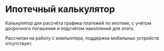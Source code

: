 # Ипотечный калькулятор
Калькулятор для рассчёта графика платежей по ипотеке, с учётом досрочного погашения и подсчётом накоплений для этого.

Рассчитан на работу с компьютера, поддержка мобильных устройств отсутствует.
